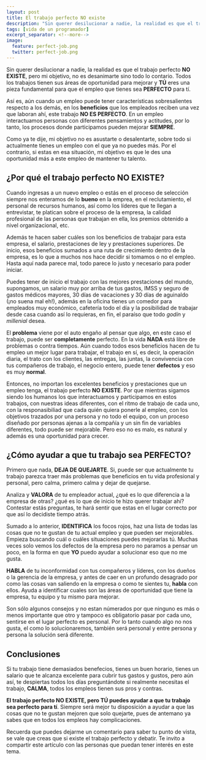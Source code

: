 ```yaml
---
layout: post
title: El trabajo perfecto NO existe
description: "Sin querer desilucionar a nadie, la realidad es que el trabajo perfecto NO EXISTE, pero mi objetivo, no es desanimarte sino todo lo contario. Todos los trabajos tienen sus áreas de oportunidad para mejorar y TÚ eres una pieza fundamental para que el empleo que tienes sea PERFECTO para tí."
tags: [vida de un programador]
excerpt_separator: <!--more-->
image:
  feature: perfect-job.png
  twitter: perfect-job.png
---
```


Sin querer desilucionar a nadie, la realidad es que el trabajo perfecto **NO EXISTE**, pero mi objetivo, no es desanimarte sino todo lo contario. Todos los trabajos tienen sus áreas de oportunidad para mejorar y **TÚ** eres una pieza fundamental para que el empleo que tienes sea **PERFECTO** para tí.

<!--more-->

Así es, aún cuando un empleo puede tener características sobresalientes respecto a los demás, en los **beneficios** que los empleados reciben una vez que laboran ahí, este trabajo **NO ES PERFECTO**. En un empleo interactuamos personas con diferentes pensamientos y actitudes, por lo tanto, los procesos donde participamos pueden mejorar **SIEMPRE**.

Como ya te dije, mi objetivo no es asustarte o desalentarte, sobre todo si actualmente tienes un empleo con el que ya no puedes más. Por el contrario, si estas en esa situación, mi objetivo es que le des una oportunidad más a este empleo de mantener tu talento.

## ¿Por qué el trabajo perfecto NO EXISTE?

Cuando ingresas a un nuevo empleo o estás en el proceso de selección siempre nos enteramos de lo **bueno** en la emprea, en el reclutamiento, el personal de recursos humanos, así como los líderes que te llegan a entrevistar, te platican sobre el proceso de la empresa, la calidad profesional de las personas que trabajan en ella, los premios obtenido a nivel organizacional, etc.

Además te hacen saber cuáles son los beneficios de trabajar para esta empresa, el salario, prestaciones de ley y prestaciones superiores. De inicio, esos beneficios sumados a una ruta de crecimiento dentro de la empresa, es lo que a muchos nos hace decidir si tomamos o no el empleo. Hasta aquí nada parece mal, todo parece lo justo y necesario para poder iniciar.

Puedes tener de inicio el trabajo con las mejores prestaciones del mundo, supongamos, un salario muy por arriba de tus gastos, IMSS y seguro de gastos médicos mayores, 30 días de vacaciones y 30 días de aguinaldo (¡no suena mal eh!), además en la oficina tienes un comedor para empleados muy económico, cafetería todo el día y la posibilidad de trabajar desde casa cuando así lo requieras, en fin, el paraíso que todo *godín* y *millenial* desea.

El **problema** viene por el auto engaño al pensar que algo, en este caso el trabajo, puede ser **completamente** perfecto. En la vida **NADA** está libre de problemas o contra tiempos. Aún cuando todos esos beneficios hacen de tu empleo un mejor lugar para trabajar, el trabajo en sí, es decir, la operación diaria, el trato con los clientes, las entregas, las juntas, la convivencia con tus compañeros de trabajo, el negocio entero, puede tener **defectos** y eso es muy **normal**.

Entonces, no importan los excelentes beneficios y prestaciones que un empleo tenga, el trabajo perfecto **NO EXISTE**. Por que mientras sigamos siendo los humanos los que interactuamos y participamos en estos trabajos, con nuestras ideas diferentes, con el ritmo de trabajo de cada uno, con la responasibiliad que cada quién quiera ponerle al empleo, con los objetivos trazados por una persona y no todo el equipo, con un proceso diseñado por personas ajenas a la compañía y un sin fin de variables diferentes, todo puede ser mejorable. Pero eso no es malo, es natural y además es una oportunidad para crecer.

## ¿Cómo ayudar a que tu trabajo sea PERFECTO?

Primero que nada, **DEJA DE QUEJARTE**. Si, puede ser que actualmente tu trabajo parezca traer más problemas que beneficios en tu vida profesional y personal, pero calma, primero calma y dejar de quejarse.

Analiza y **VALORA** de tu empleador actual, ¿qué es lo que diferencia a la empresa de otras? ¿qué es lo que de inicio te hizo querer trabajar ahí? Contestar estás preguntas, te hará sentir que estas en el lugar correcto por que así lo decidiste tiempo atrás.

Sumado a lo anterior, **IDENTIFICA** los focos rojos, haz una lista de todas las cosas que no te gustan de tu actual empleo y que pueden ser mejorables. Empieza buscando cuál o cuáles situaciones puedes mejorarlas tú. Muchas veces solo vemos los defectos de la empresa pero no paramos a pensar un poco, en la forma en que **YO** puedo ayudar a solucionar eso que no me gusta.

**HABLA** de tu inconformidad con tus compañeros y líderes, con los dueños o la gerencia de la empresa, y antes de caer en un profundo desagrado por como las cosas van saliendo en la empresa o como te sientes tu, **habla** con ellos. Ayuda a identificar cuales son las áreas de oportunidad que tiene la empresa, tu equipo y tu mismo para mejorar.

Son sólo algunos consejos y no estan númerados por que ninguno es más o menos importante que otro y tampoco es obligatorio pasar por cada uno, sentirse en el lugar perfecto es personal. Por lo tanto cuando algo no nos gusta, el como lo solucionaremos, también será personal y entre persona y persona la solución será diferente.

## Conclusiones

Si tu trabajo tiene demasiados benefecios, tienes un buen horario, tienes un salario que te alcanza excelente para cubrir tus gastos y gustos, pero aún así, te despiertas todos los días preguntándote si realmente necesitas el trabajo, **CALMA**, todos los empleos tienen sus pros y contras.

**El trabajo perfecto NO EXISTE, pero TÚ puedes ayudar a que tu trabajo sea perfecto para tí**. Siempre será mejor tu disposición a ayudar a que las cosas que no te gustan mejoren que solo quejarte, pues de antemano ya sabes que en todos los empleos hay complicaciones.

Recuerda que puedes dejarme un comentario para saber tu punto de vista, se vale que creas que si existe el trabajo perfecto y debatir. Te invito a compartir este artículo con las personas que puedan tener interés en este tema.
